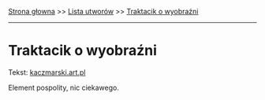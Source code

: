 [Strona głowna](../index.md) >> [Lista utworów](../list.md) >> [Traktacik o wyobraźni](598.md)

---

# Traktacik o wyobraźni

Tekst: [kaczmarski.art.pl](https://www.kaczmarski.art.pl/tworczosc/wiersze/traktacik-o-wyobrazni/)

Element pospolity, nic ciekawego.